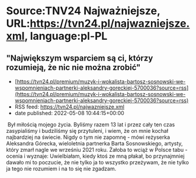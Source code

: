 # Source:TNV24 Najważniejsze, URL:https://tvn24.pl/najwazniejsze.xml, language:pl-PL

## "Największym wsparciem są ci, którzy rozumieją, że nic nie można zrobić"
 - [https://tvn24.pl/premium/muzyk-i-wokalista-bartosz-sosnowski-we-wspomnieniach-partnerki-aleksandry-goreckiej-5700036?source=rss](https://tvn24.pl/premium/muzyk-i-wokalista-bartosz-sosnowski-we-wspomnieniach-partnerki-aleksandry-goreckiej-5700036?source=rss)
 - RSS feed: https://tvn24.pl/najwazniejsze.xml
 - date published: 2022-05-08 10:44:15+00:00

<img alt="" src="https://tvn24.pl/najnowsze/cdn-zdjecie-i7egbo-aleksandra-gorecka-bartek-byl-miloscia-mojego-zycia-5699991/alternates/LANDSCAPE_1280" />
    Był miłością mojego życia. Byliśmy razem 13 lat i przez cały ten czas zasypialiśmy i budziliśmy się przytuleni, i wiem, że on mnie kochał najbardziej na świecie. Nigdy o tym nie zapomnę - mówi reżyserka Aleksandra Górecka, wieloletnia partnerka Barta Sosnowskiego, artysty, który zmarł nagle we wrześniu 2021 roku. Żałoba to wciąż w Polsce tabu - ocenia i wyznaje: Uwielbiałam, kiedy ktoś ze mną płakał, bo przynajmniej dawało mi to poczucie, że nie tylko ja to wszystko przeżywam, że nie tylko ja tego nie rozumiem i na to się nie zgadzam.

